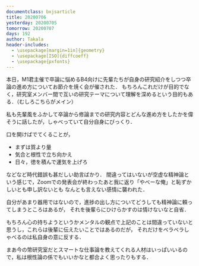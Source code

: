 ```yaml
---
documentclass: bxjsarticle
title: 20200706
yesterday: 20200705
tomorrow: 20200707
days: 192
author: Takala
header-includes:
  - \usepackage[margin=1in]{geometry}
  - \usepackage[ISO]{diffcoeff}
  - \usepackage{pxfonts}
---
```



本日，M1君主催で卒論に悩めるB4向けに先輩たちが自身の研究紹介をしつつ卒論の進め方についてお節介を焼く会が催された．
もちろんこれだけが目的でなく，研究室メンバー間で互いの研究テーマについて理解を深めるという目的もある．（むしろこちらがメイン）



私も先輩風をふかして卒論から修論までの研究内容とどんな進め方をしたかを偉そうに話したが，しゃべっていて自分自身にびっくり．


口を開けばでてくることが，

* まずは質より量
* 気合と根性で立ち向かえ
* 日々，徳を積んで運気を上げろ

などなど時代錯誤も甚だしい助言ばかり．
間違ってはいないが空虚な精神論という感じで，Zoomでの発表会が終わったあと我に返り「やべーな俺」と恥ずかしいとも申し訳ないとも
なんとも言えない感情に襲われた．


自分があまり器用ではないので，進捗の出し方についてどうしても精神論に頼ってしまうところはあるが，
それを後輩らにひけらかすのは情けないなと自省．


もちろん心の持ちようというかメンタルの観点で上記のことは間違っていないと思うし，これらは後輩に伝えたいことではあるのだが，
それだけをベラベラしゃべるのは私自身の意に反する．


まあ今の幣研究室だとスマートな仕事論を教えてくれる人材はいっぱいいるので，私は根性論の係でもいいかなと都合よく思ったりもする．
